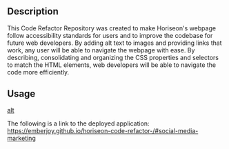 # <Horiseon-Code-Refactor>

## Description

This Code Refactor Repository was created to make Horiseon's webpage follow accessibility standards for users and to improve the codebase for future web developers. By adding alt text to images and providing links that work, any user will be able to navigate the webpage with ease. By describing, consolidating and organizing the CSS properties and selectors to match the HTML elements, web developers will be able to navigate the code more efficiently. 

## Usage 

[alt](./assets/images/Screenshot-Horiseon-Webpage.png)

The following is a link to the deployed application: https://emberjoy.github.io/horiseon-code-refactor-/#social-media-marketing